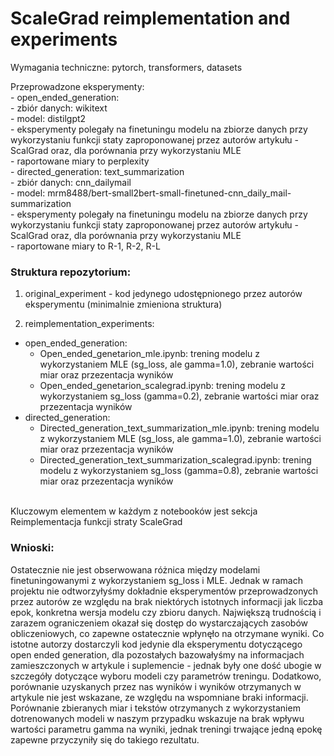 # ScaleGrad reimplementation and experiments

Wymagania techniczne: pytorch, transformers, datasets

Przeprowadzone eksperymenty: 
   <br> - open_ended_generation:
       <br>     - zbiór danych: wikitext
       <br>     - model: distilgpt2
       <br>     - eksperymenty polegały na finetuningu modelu na zbiorze danych przy wykorzystaniu funkcji staty zaproponowanej przez autorów artykułu - ScalGrad oraz, dla porównania przy wykorzystaniu MLE
       <br> - raportowane miary to perplexity
   <br> - directed_generation: text_summarization 
       <br>     - zbiór danych: cnn_dailymail
       <br>     - model: mrm8488/bert-small2bert-small-finetuned-cnn_daily_mail-summarization
       <br>     - eksperymenty polegały na finetuningu modelu na zbiorze danych przy wykorzystaniu funkcji staty zaproponowanej przez autorów artykułu - ScalGrad oraz, dla porównania przy wykorzystaniu MLE
       <br>     - raportowane miary to R-1, R-2, R-L

### Struktura repozytorium: 
1. original_experiment - kod jedynego udostępnionego przez autorów eksperymentu (minimalnie zmieniona struktura)

2. reimplementation_experiments:
- open_ended_generation:
    - Open_ended_genetarion_mle.ipynb: trening modelu z wykorzystaniem MLE (sg_loss, ale gamma=1.0), zebranie wartości miar oraz przezentacja wyników
    - Open_ended_genetarion_scalegrad.ipynb: trening modelu z wykorzystaniem sg_loss (gamma=0.2), zebranie wartości miar oraz przezentacja wyników
- directed_generation: 
    - Directed_generation_text_summarization_mle.ipynb: trening modelu z wykorzystaniem MLE (sg_loss, ale gamma=1.0), zebranie wartości miar oraz przezentacja wyników
    - Directed_generation_text_summarization_scalegrad.ipynb: trening modelu z wykorzystaniem sg_loss (gamma=0.8), zebranie wartości miar oraz przezentacja wyników


<br> Kluczowym elementem w każdym z notebooków jest sekcja Reimplementacja funkcji straty ScaleGrad
 
 ### Wnioski:
 Ostatecznie nie jest obserwowana różnica między modelami finetuningowanymi z wykorzystaniem sg_loss i MLE. Jednak w ramach projektu nie odtworzyłyśmy dokładnie eksperymentów przeprowadzonych przez autorów ze względu na brak niektórych istotnych informacji jak liczba epok, konkretna wersja modelu czy zbioru danych. Największą trudnością i zarazem ograniczeniem okazał się dostęp do wystarczających zasobów obliczeniowych, co zapewne ostatecznie wpłynęło na otrzymane wyniki. 
 Co istotne autorzy dostarczyli kod jedynie dla eksperymentu dotyczącego open ended generation, dla pozostałych bazowałyśmy na informacjach zamieszczonych w artykule i suplemencie -  jednak były one dość ubogie w szczegóły dotyczące wyboru modeli czy parametrów treningu. Dodatkowo, porównanie uzyskanych przez nas wyników i wyników otrzymanych w artykule nie jest wskazane, ze względu na wspomniane braki informacji. Porównanie zbieranych miar i tekstów otrzymanych z wykorzystaniem dotrenowanych modeli w naszym przypadku wskazuje na brak wpływu wartości parametru gamma na wyniki, jednak treningi trwające jedną epokę zapewne przyczyniły się do takiego rezultatu.
